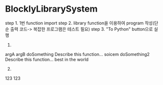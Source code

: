 # BlocklyLibrarySystem

step 1. 1번 function import
step 2. library function을 이용하여 program 작성(단순 출력 코드-> 복잡한 프로그램은 테스트 필요)
step 3. "To Python" button으로 실행

1. 
<xml xmlns="http://www.w3.org/1999/xhtml">
  <variables>
    <variable type="" id="0!CFy7c.vOgq=c|{eXZU">argA</variable>
    <variable type="" id="iPCMIxnIH8L:v8.1n[;O">argB</variable>
  </variables>
  <block type="procedures_defreturn" id="$Nh$Du0{-Qa=~I|lKI.c" x="238" y="38">
    <mutation>
      <arg name="argA" varid="0!CFy7c.vOgq=c|{eXZU"></arg>
      <arg name="argB" varid="iPCMIxnIH8L:v8.1n[;O"></arg>
    </mutation>
    <field name="NAME">doSomething</field>
    <comment pinned="false" h="80" w="160">Describe this function...</comment>
    <statement name="STACK">
      <block type="text_print" id="{3`2[2NRz54$%yGj[q#X">
        <value name="TEXT">
          <shadow type="text" id="Uq6Sr_.?Js~83[}^T9Ct">
            <field name="TEXT">soicem</field>
          </shadow>
        </value>
      </block>
    </statement>
  </block>
  <block type="procedures_defnoreturn" id="G)7EH_z~3Yq5.OyLXhxR" x="238" y="163">
    <mutation>
      <arg name="argA" varid="0!CFy7c.vOgq=c|{eXZU"></arg>
      <arg name="argB" varid="iPCMIxnIH8L:v8.1n[;O"></arg>
    </mutation>
    <field name="NAME">doSomething2</field>
    <comment pinned="false" h="80" w="160">Describe this function...</comment>
    <statement name="STACK">
      <block type="text_print" id="cfl1{2hkxXW;BIFUHrPw">
        <value name="TEXT">
          <shadow type="text" id="Y[.6n=HlDnXo%r(bh4ot">
            <field name="TEXT">best in the world</field>
          </shadow>
        </value>
      </block>
    </statement>
  </block>
</xml>

2. 
<xml xmlns="http://www.w3.org/1999/xhtml">
  <block type="controls_if" id="sh!@qvU6u{pEC=TLpWVs" x="113" y="38">
    <value name="IF0">
      <block type="import_return" id="~*{}vFqE[r+ovF|I=+{P">
        <mutation func="doSomething" args="2">
          <arg name="argA"></arg>
          <arg name="argB"></arg>
        </mutation>
        <value name="ARG0">
          <block type="math_number" id="M{!jS6cBFkj^wHwjotwq">
            <field name="NUM">123</field>
          </block>
        </value>
      </block>
    </value>
    <statement name="DO0">
      <block type="import_statement" id="zxl|WF]jo1k{QU6QPp!W">
        <mutation func="doSomething2" args="2">
          <arg name="argA"></arg>
          <arg name="argB"></arg>
        </mutation>
        <value name="ARG0">
          <block type="math_number" id="on#^!X.$/ZI2[1M{yZgB">
            <field name="NUM">123</field>
          </block>
        </value>
      </block>
    </statement>
  </block>
</xml>

